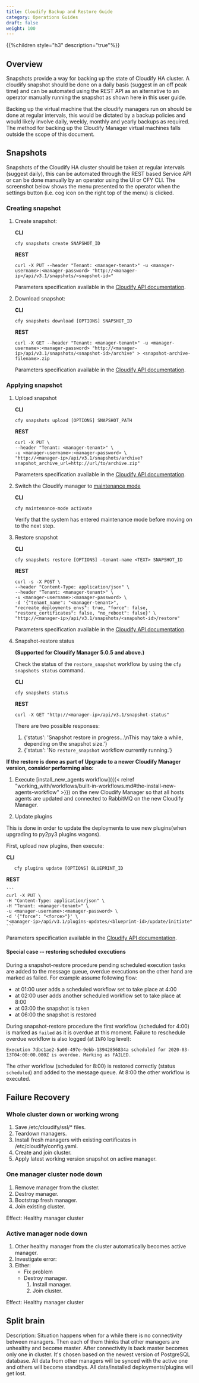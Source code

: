```yaml
---
title: Cloudify Backup and Restore Guide
category: Operations Guides
draft: false
weight: 100
---
```


{{%children style="h3" description="true"%}}

## Overview

Snapshots provide a way for backing up the state of Cloudify HA cluster.  A cloudify snapshot should be done on a daily basis (suggest in an off peak time) and can be automated using the REST API as an alternative to an operator manually running the snapshot as shown here in this user guide.

Backing up the virtual machine that the cloudify managers run on should be done at regular intervals, this would be dictated by a backup policies and would likely involve daily, weekly, monthly and yearly backups as required.  The method for backing up the Cloudify Manager virtual machines falls outside the scope of this document.

## Snapshots

Snapshots of the Cloudify HA cluster should be taken at regular intervals (suggest daily), this can be automated through the REST based Service API or can be done manually by an operator using the UI or CFY CLI.  The screenshot below shows the menu presented to the operator when the settings button (i.e. cog icon on the right top of the menu) is clicked.

### Creating snapshot

1. Create snapshot:

    **CLI**

    ```
    cfy snapshots create SNAPSHOT_ID
    ```

    **REST**

    ```
    curl -X PUT --header "Tenant: <manager-tenant>" -u <manager-username>:<manager-password> "http://<manager-ip>/api/v3.1/snapshots/<snapshot-id>"
    ```

    Parameters specification available in the [Cloudify API documentation](http://docs.cloudify.co/api/latest/#create-snapshot).

1. Download snapshot:

    **CLI**

    ```
    cfy snapshots download [OPTIONS] SNAPSHOT_ID
    ```

    **REST**


    ```
    curl -X GET --header "Tenant: <manager-tenant>" -u <manager-username>:<manager-password> "http://<manager-ip>/api/v3.1/snapshots/<snapshot-id>/archive" > <snapshot-archive-filename>.zip
    ```


    Parameters specification available in the [Cloudify API documentation](http://docs.cloudify.co/api/latest/#download-snapshot).

### Applying snapshot


1. Upload snapshot

    **CLI**

    ```
    cfy snapshots upload [OPTIONS] SNAPSHOT_PATH
    ```

    **REST**
    ```
    curl -X PUT \
    --header "Tenant: <manager-tenant>" \
    -u <manager-username>:<manager-password> \
    "http://<manager-ip>/api/v3.1/snapshots/archive?snapshot_archive_url=http://url/to/archive.zip"
    ```

    Parameters specification available in the [Cloudify API documentation](http://docs.cloudify.co/api/latest/#upload-snapshot).

1. Switch the Cloudify manager to [maintenance mode](https://docs.cloudify.co/latest/working_with/manager/maintenance-mode/)

    **CLI**

    ```
    cfy maintenance-mode activate
    ```

    Verify that the system has entered maintenance mode before moving on to the next step.


1. Restore snapshot

    **CLI**

    ```
    cfy snapshots restore [OPTIONS] —tenant-name <TEXT> SNAPSHOT_ID
    ```

    **REST**

    ```
    curl -s -X POST \
    --header "Content-Type: application/json" \
    --header "Tenant: <manager-tenant>" \
    -u <manager-username>:<manager-password> \
    -d '{"tenant_name": "<manager-tenant>", "recreate_deployments_envs": true, "force": false, "restore_certificates": false, "no_reboot": false}' \
    "http://<manager-ip>/api/v3.1/snapshots/<snapshot-id>/restore"
    ```

    Parameters specification available in the [Cloudify API documentation](http://docs.cloudify.co/api/latest/#restore-snapshot).

1. Snapshot-restore status

    **(Supported for Cloudify Manager 5.0.5 and above.)**

    Check the status of the `restore_snapshot` workflow by using the `cfy snapshots status` command.

    **CLI**

    ```
    cfy snapshots status
    ```

    **REST**


    ```
    curl -X GET "http://<manager-ip>/api/v3.1/snapshot-status"
    ```


    There are two possible responses:
    1. {'status': 'Snapshot restore in progress...\nThis may take a while, depending on the snapshot size.'}
    1. {'status': 'No `restore_snapshot` workflow currently running.'}

**If the restore is done as part of Upgrade to a newer Cloudify Manager version, consider performing also:**

1. Execute [install_new_agents workflow]({{< relref "working_with/workflows/built-in-workflows.md#the-install-new-agents-workflow" >}}) on the new Cloudify Manager so that all hosts agents are updated and connected to RabbitMQ on the new Cloudify Manager.

1. Update plugins

This is done in order to update the deployments to use new plugins(when upgrading to py2py3 plugins wagons).

First, upload new plugins, then execute:

   **CLI**

```
   cfy plugins update [OPTIONS] BLUEPRINT_ID
```

   **REST**

    ```
    curl -X PUT \
    -H "Content-Type: application/json" \
    -H "Tenant: <manager-tenant>" \
    -u <manager-username>:<manager-password> \
    -d '{"force": "<force>"}' \
    "<manager-ip>/api/v3.1/plugins-updates/<blueprint-id>/update/initiate"
    ```

Parameters specification available in the [Cloudify API documentation](http://docs.cloudify.co/api/latest/#the-plugins-update-resource).


#### Special case -- restoring scheduled executions

During a snapshot-restore procedure pending scheduled execution tasks are added to the message queue, overdue executions on the other hand are marked as failed.
For example assume following flow:

* at 01:00 user adds a scheduled workflow set to take place at 4:00
* at 02:00 user adds another scheduled workflow set to take place at 8:00
* at 03:00 the snapshot is taken
* at 06:00 the snapshot is restored

During snapshot-restore procedure the first workflow (scheduled for 4:00) is marked as `failed` as it is overdue at this moment.
Failure to reschedule overdue workflow is also logged (at `INFO` log level):

`Execution 7dbc1ae2-5a00-497e-9ebb-13942856834a scheduled for 2020-03-13T04:00:00.000Z is overdue. Marking as FAILED.`

The other workflow (scheduled for 8:00) is restored correctly (status `scheduled`) and added to the message queue.
At 8:00 the other workflow is executed.


## Failure Recovery

### Whole cluster down or working wrong

1.  Save /etc/cloudify/ssl/* files.
1.  Teardown managers.
1.  Install fresh managers with existing certificates in /etc/cloudify/config.yaml.
1.  Create and join cluster.
1.  Apply latest working version snapshot on active manager.

### One manager cluster node down

1.  Remove manager from the cluster.
1.  Destroy manager.
1.  Bootstrap fresh manager.
1.  Join existing cluster.

Effect: Healthy manager cluster

### Active manager node down

1.  Other healthy manager from the cluster automatically becomes active manager.
1.  Investigate error:
1. Either:
    * Fix problem
    * Destroy manager.
        1. Install manager.
        1. Join cluster.

Effect: Healthy manager cluster

## Split brain

Description: Situation happens when for a while there is no connectivity between managers. Then each of them thinks that other managers are unhealthy and become master. After connectivity is back master becomes only one in cluster. It's chosen based on the newest version of PostgreSQL database. All data from other managers will be synced with the active one and others will become standbys. All data/installed deployments/plugins will get lost.
